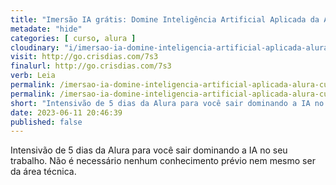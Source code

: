 ```yaml
---
title: "Imersão IA grátis: Domine Inteligência Artificial Aplicada da Alura"
metadate: "hide"
categories: [ curso, alura ]
cloudinary: "i/imersao-ia-domine-inteligencia-artificial-aplicada-alura-cursos-online.jpg"
visit: http://go.crisdias.com/7s3
finalurl: http://go.crisdias.com/7s3
verb: Leia
permalink: /imersao-ia-domine-inteligencia-artificial-aplicada-alura-cursos-online
permalink: /imersao-ia-domine-inteligencia-artificial-aplicada-alura-cursos-online
short: "Intensivão de 5 dias da Alura para você sair dominando a IA no seu trabalho. Não é necessário nenhum conhecimento prévio nem mesmo ser da área técnica."
date: 2023-06-11 20:46:39
published: false
---
```

Intensivão de 5 dias da Alura para você sair dominando a IA no seu trabalho. Não é necessário nenhum conhecimento prévio nem mesmo ser da área técnica.
